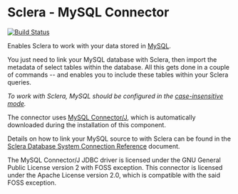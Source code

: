# Sclera - MySQL Connector

[![Build Status](https://travis-ci.org/scleradb/sclera-plugin-mysql.svg?branch=master)](https://travis-ci.org/scleradb/sclera-plugin-mysql)

Enables Sclera to work with your data stored in [MySQL](http://www.mysql.com).

You just need to link your MySQL database with Sclera, then import the metadata of select tables within the database. All this gets done in a couple of commands -- and enables you to include these tables within your Sclera queries.

*To work with Sclera, MySQL should be configured in the [case-insensitive mode](http://dev.mysql.com/doc/refman/8.0/en/identifier-case-sensitivity.html).*

The connector uses [MySQL Connector/J](http://dev.mysql.com/doc/connector-j/en/index.html), which is automatically downloaded during the installation of this component.

Details on how to link your MySQL source to with Sclera can be found in the [Sclera Database System Connection Reference](https://scleradb.com/docs/setup/dbms/#connecting-to-mysql) document.

The MySQL Connector/J JDBC driver is licensed under the GNU General Public License version 2 with FOSS exception. This connector is licensed under the Apache License version 2.0, which is compatible with the said FOSS exception.
